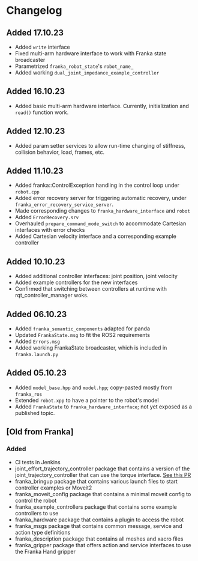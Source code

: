 # Changelog

## Added 17.10.23
* Added `write` interface
* Fixed multi-arm hardware interface to work with Franka state broadcaster
* Parametrized `franka_robot_state`'s `robot_name_`
* Added working `dual_joint_impedance_example_controller`

## Added 16.10.23
* Added basic multi-arm hardware interface. Currently, initialization and `read()` function work. 

## Added 12.10.23
* Added param setter services to allow run-time changing of stiffness, collision behavior, load, frames, etc.

## Added 11.10.23
* Added franka::ControlException handling in the control loop under `robot.cpp`
* Added error recovery server for triggering automatic recovery, under `franka_error_recovery_service_server`.
* Made corresponding changes to `franka_hardware_interface` and `robot`
* Added `ErrorRecovery.srv`
* Overhauled `prepare_command_mode_switch` to accommodate Cartesian interfaces with error checks
* Added Cartesian velocity interface and a corresponding example controller

## Added 10.10.23
* Added additional controller interfaces: joint position, joint velocity
* Added example controllers for the new interfaces
* Confirmed that switching between controllers at runtime with rqt_controller_manager woks.
## Added 06.10.23
* Added `franka_semantic_components` adapted for panda
* Updated `FrankaState.msg` to fit the ROS2 requirements
* Added `Errors.msg`
* Added working FrankaState broadcaster, which is included in `franka.launch.py`

## Added 05.10.23
* Added `model_base.hpp` and `model.hpp`; copy-pasted mostly from `franka_ros`
* Extended `robot.xpp` to have a pointer to the robot's model
* Added `FrankaState` to `franka_hardware_interface`; not yet exposed as a published topic.

## [Old from Franka]
### Added
* CI tests in Jenkins
* joint\_effort\_trajectory\_controller package that contains a version of the
 joint\_trajectory\_controller that can use the torque interface.
 [See this PR](https://github.com/ros-controls/ros2_controllers/pull/225)
* franka\_bringup package that contains various launch files to start controller examples or Moveit2
* franka\_moveit\_config package that contains a minimal moveit config to control the robot
* franka\_example\_controllers package that contains some example controllers to use
* franka\_hardware package that contains a plugin to access the robot
* franka\_msgs package that contains common message, service and action type definitions
* franka\_description package that contains all meshes and xacro files
* franka\_gripper package that offers action and service interfaces to use the Franka Hand gripper
